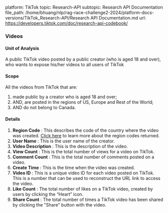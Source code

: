 platform: TikTok
topic: Research-API
subtopic: Research API Documentation
file_path: /home/bhuang/nlp/rag-race-challenge2-2024/platform-docs-versions/TikTok_Research-API/Research API Documentation.md
url: https://developers.tiktok.com/doc/research-api-codebook/


### **Videos**

#### **Unit of Analysis**

A public TikTok video posted by a public creator (who is aged 18 and over), who wants to expose his/her videos to all users of TikTok

#### **Scope**

All the videos from TikTok that are:

1. made public by a creator who is aged 18 and over;
2. AND, are posted in the regions of US, Europe and Rest of the World;
3. AND do not belong to Canada.

#### **Details**

1. **Region Code** : This describes the code of the country where the video was created. [Click here](https://developers.tiktok.com/doc/research-api-specs-query-videos/) to learn more about the region codes returned.
2. **User Name** : This is the user name of the creator.
3. **Video Description** : This is the description of the video.
4. **View Count** : This is the total number of views for a video on TikTok.
5. **Comment Count** : This is the total number of comments posted on a video.
6. **Create Time** : This is the time when the video was created.
7. **Video ID** : This is a unique video ID for each video posted on TikTok. This is a number that can be used to reconstruct the URL link to access the video.
8. **Like Count** : The total number of likes on a TikTok video, created by users by clicking the “Heart” icon.
9. **Share Count** : The total number of times a TikTok video has been shared by clicking the "Share" button with the video.